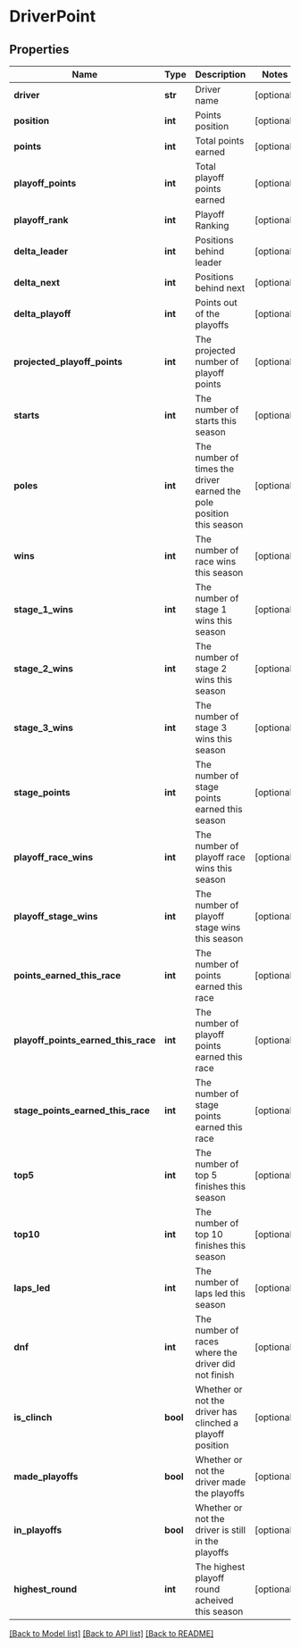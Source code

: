 # DriverPoint

## Properties
Name | Type | Description | Notes
------------ | ------------- | ------------- | -------------
**driver** | **str** | Driver name | [optional] 
**position** | **int** | Points position | [optional] 
**points** | **int** | Total points earned | [optional] 
**playoff_points** | **int** | Total playoff points earned | [optional] 
**playoff_rank** | **int** | Playoff Ranking | [optional] 
**delta_leader** | **int** | Positions behind leader | [optional] 
**delta_next** | **int** | Positions behind next | [optional] 
**delta_playoff** | **int** | Points out of the playoffs | [optional] 
**projected_playoff_points** | **int** | The projected number of playoff points | [optional] 
**starts** | **int** | The number of starts this season | [optional] 
**poles** | **int** | The number of times the driver earned the pole position this season | [optional] 
**wins** | **int** | The number of race wins this season | [optional] 
**stage_1_wins** | **int** | The number of stage 1 wins this season | [optional] 
**stage_2_wins** | **int** | The number of stage 2 wins this season | [optional] 
**stage_3_wins** | **int** | The number of stage 3 wins this season | [optional] 
**stage_points** | **int** | The number of stage points earned this season | [optional] 
**playoff_race_wins** | **int** | The number of playoff race wins this season | [optional] 
**playoff_stage_wins** | **int** | The number of playoff stage wins this season | [optional] 
**points_earned_this_race** | **int** | The number of points earned this race | [optional] 
**playoff_points_earned_this_race** | **int** | The number of playoff points earned this race | [optional] 
**stage_points_earned_this_race** | **int** | The number of stage points earned this race | [optional] 
**top5** | **int** | The number of top 5 finishes this season | [optional] 
**top10** | **int** | The number of top 10 finishes this season | [optional] 
**laps_led** | **int** | The number of laps led this season | [optional] 
**dnf** | **int** | The number of races where the driver did not finish | [optional] 
**is_clinch** | **bool** | Whether or not the driver has clinched a playoff position | [optional] 
**made_playoffs** | **bool** | Whether or not the driver made the playoffs | [optional] 
**in_playoffs** | **bool** | Whether or not the driver is still in the playoffs | [optional] 
**highest_round** | **int** | The highest playoff round acheived this season | [optional] 

[[Back to Model list]](../README.md#documentation-for-models) [[Back to API list]](../README.md#documentation-for-api-endpoints) [[Back to README]](../README.md)

